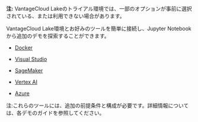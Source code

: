 **注:** VantageCloud Lakeのトライアル環境では、一部のオプションが事前に選択されている、または利用できない場合があります。

VantageCloud Lake環境とお好みのツールを簡単に接続し、Jupyter Notebookから追加のデモを探索することができます。

-   [Docker](https://quickstarts.teradata.com/vantagecloud-lake/vantagecloud-lake-demo-jupyter-docker.html)


-   [Visual Studio](https://quickstarts.teradata.com/vantagecloud-lake/vantagecloud-lake-demos-visual-studio-code.html)


-   [SageMaker](https://quickstarts.teradata.com/vantagecloud-lake/vantagecloud-lake-demo-jupyter-sagemaker.html)


-   [Vertex AI](https://quickstarts.teradata.com/vantagecloud-lake/vantagecloud-lake-demo-jupyter-google-cloud-vertex-ai.html)


-   [Azure](https://quickstarts.teradata.com/vantagecloud-lake/vantagecloud-lake-demo-jupyter-azure.html)


注:これらのツールには、追加の前提条件と構成が必要です。詳細情報については、各デモのガイドを参照してください。

